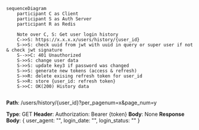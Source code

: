 ```mermaid
sequenceDiagram
    participant C as Client  
    participant S as Auth Server
    participant R as Redis

	Note over C, S: Get user login history
	C->>S: https://x.x.x.x/users/history/{user_id}
	S->>S: check uuid from jwt with uuid in query or super user if not & check jwt signature
	S-->>C: 401 Unauthorized
	S->>S: change user data
	S->>S: update key3 if password was changed
	S->>S: generate new tokens (access & refresh)
	S->>R: delete exising refresh token for user_id
	S->>R: store {user_id: refresh token}
	S->>C: OK(200) History data
	
```

**Path**: /users/history/{user_id}?per_pagenum=x&page_num=y

**Type**: GET
**Header**: Authorization: Bearer {token}
**Body**: None
**Response Body**:
{
user_agent: "",
login_date: "",
login_status: ""
}